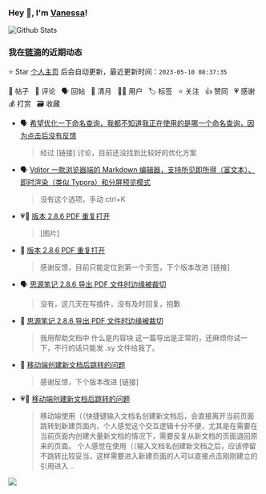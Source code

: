 ### Hey 👋, I'm [Vanessa](http://vanessa.b3log.org/)!

![Github Stats](https://github-readme-stats.vercel.app/api?username=Vanessa219&show_icons=true)

<!--events start -->

### 我在[链滴](https://ld246.com)的近期动态

⭐️ Star [个人主页](https://github.com/Vanessa219/Vanessa219) 后会自动更新，最近更新时间：`2023-05-10 08:37:35`

📝 帖子 &nbsp; 💬 评论 &nbsp; 🗣 回帖 &nbsp; 🌙 清月 &nbsp; 👨‍💻 用户 &nbsp; 🏷️ 标签 &nbsp; ⭐️ 关注 &nbsp; 👍 赞同 &nbsp; 💗 感谢 &nbsp; 💰 打赏 &nbsp; 🗃 收藏

* 🗣 [希望优化一下命名查询，我都不知道我正在使用的是哪一个命名查询，因为点击后没有反馈](https://ld246.com/article/1683562390831/comment/1683562428864#comments)

  > 经过 [链接] 讨论，目前还没找到比较好的优化方案
* 🗣 [Vditor 一款浏览器端的 Markdown 编辑器，支持所见即所得（富文本）、即时渲染（类似 Typora）和分屏预览模式](https://ld246.com/article/1549638745630/comment/1683463810375#comments)

  > 没有这个选项，手动 ctrl+K
* 💗📝 [版本 2.8.6 PDF 重复打开](https://ld246.com/article/1683184632518)

  > [图片]
* 💬 [版本 2.8.6 PDF 重复打开](https://ld246.com/article/1683184632518/comment/1683424408083#comments)

  > 感谢反馈，目前只能定位到第一个页签，下个版本改进 [链接]
* 🗣 [思源笔记 2.8.6 导出 PDF 文件时边缘被裁切](https://ld246.com/article/1683108419901/comment/1683169252197#comments)

  > 没有，这几天在写插件，没有及时回复，抱歉
* 💬 [思源笔记 2.8.6 导出 PDF 文件时边缘被裁切](https://ld246.com/article/1683108419901/comment/1683342345898#comments)

  > 我用帮助文档中 什么是内容块 这一篇导出是正常的，还麻烦你试一下，不行的话只能发 .sy 文件给我了。
* 💬 [移动端创建新文档后跳转的问题](https://ld246.com/article/1683307431675/comment/1683341663303#comments)

  > 感谢反馈，下个版本改进 [链接]
* 💗📝 [移动端创建新文档后跳转的问题](https://ld246.com/article/1683307431675)

  > 移动端使用（（快捷键输入文档名创建新文档后，会直接离开当前页面跳转到新建页面内，个人感觉这个交互逻辑十分不便，尤其是在需要在当前页面内创建大量新文档的情况下，需要反复从新文档的页面退回原来的页面。 个人感觉在使用（（输入文档名创建新文档之后，应该停留不跳转比较妥当，这样需要进入新建页面的人可以直接点击刚刚建立的引用进入 ..


<!--events end -->

<a title="Hits" target="_blank" href="https://github.com/Vanessa219/Vanessa219"><img src="https://hits.b3log.org/Vanessa219/Vanessa219.svg"></a>
